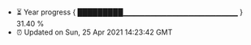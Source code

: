 - ⏳ Year progress { █████████▁▁▁▁▁▁▁▁▁▁▁▁▁▁▁▁▁▁▁▁▁ } 31.40 %
- ⏰ Updated on Sun, 25 Apr 2021 14:23:42 GMT

